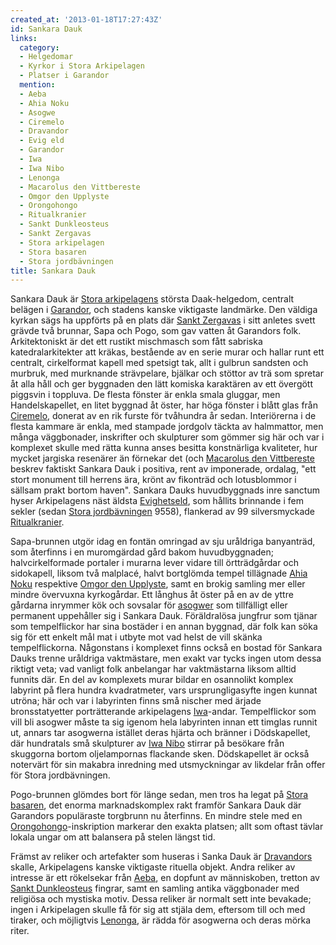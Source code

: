 ```yaml
---
created_at: '2013-01-18T17:27:43Z'
id: Sankara Dauk
links:
  category:
  - Helgedomar
  - Kyrkor i Stora Arkipelagen
  - Platser i Garandor
  mention:
  - Aeba
  - Ahia Noku
  - Asogwe
  - Ciremelo
  - Dravandor
  - Evig eld
  - Garandor
  - Iwa
  - Iwa Nibo
  - Lenonga
  - Macarolus den Vittbereste
  - Omgor den Upplyste
  - Orongohongo
  - Ritualkranier
  - Sankt Dunkleosteus
  - Sankt Zergavas
  - Stora arkipelagen
  - Stora basaren
  - Stora jordbävningen
title: Sankara Dauk
---
```


Sankara Dauk är [Stora arkipelagens] största Daak-helgedom, centralt belägen i [Garandor], och
stadens kanske viktigaste landmärke. Den väldiga kyrkan sägs ha uppförts på en plats där [Sankt
Zergavas] i sitt anletes svett grävde två brunnar, Sapa och Pogo, som gav vatten åt Garandors folk.
Arkitektoniskt är det ett rustikt mischmasch som fått sabriska katedralarkitekter att kräkas,
bestående av en serie murar och hallar runt ett centralt, cirkelformat kapell med spetsigt tak, allt
i gulbrun sandsten och murbruk, med murknande strävpelare, bjälkar och stöttor av trä som spretar åt
alla håll och ger byggnaden den lätt komiska karaktären av ett övergött piggsvin i toppluva. De
flesta fönster är enkla smala gluggar, men Handelskapellet, en litet byggnad åt öster, har höga
fönster i blått glas från [Ciremelo], donerat av en rik furste för tvåhundra år sedan. Interiörerna
i de flesta kammare är enkla, med stampade jordgolv täckta av halmmattor, men många väggbonader,
inskrifter och skulpturer som gömmer sig här och var i komplexet skulle med rätta kunna anses
besitta konstnärliga kvaliteter, hur mycket jargiska resenärer än förnekar det (och [Macarolus den
Vittbereste] beskrev faktiskt Sankara Dauk i positiva, rent av imponerade, ordalag, "ett stort
monument till herrens ära, krönt av fikonträd och lotusblommor i sällsam prakt bortom haven".
Sankara Dauks huvudbyggnads inre sanctum hyser Arkipelagens näst äldsta [Evighetseld], som hållits
brinnande i fem sekler (sedan [Stora jordbävningen] 9558), flankerad av 99 silversmyckade
[Ritualkranier].

Sapa-brunnen utgör idag en fontän omringad av sju uråldriga banyanträd, som återfinns i en
muromgärdad gård bakom huvudbyggnaden; halvcirkelformade portaler i murarna lever vidare till
örtträdgårdar och sidokapell, liksom två malplacé, halvt bortglömda tempel tillägnade [Ahia Noku]
respektive [Omgor den Upplyste], samt en brokig samling mer eller mindre övervuxna kyrkogårdar. Ett
långhus åt öster på en av de yttre gårdarna inrymmer kök och sovsalar för [asogwer] som tillfälligt
eller permanent uppehåller sig i Sankara Dauk. Föräldralösa jungfrur som tjänar som tempelflickor
har sina bostäder i en annan byggnad, där folk kan söka sig för ett enkelt mål mat i utbyte mot vad
helst de vill skänka tempelflickorna. Någonstans i komplexet finns också en bostad för Sankara Dauks
trenne uråldriga vaktmästare, men exakt var tycks ingen utom dessa riktigt veta; vad vanligt folk
anbelangar har vaktmästarna liksom alltid funnits där. En del av komplexets murar bildar en
osannolikt komplex labyrint på flera hundra kvadratmeter, vars ursprungligasyfte ingen kunnat
utröna; här och var i labyrinten finns små nischer med ärjade bronsstatyetter porträtterande
arkipelagens [Iwa]-andar. Tempelflickor som vill bli asogwer måste ta sig igenom hela labyrinten
innan ett timglas runnit ut, annars tar asogwerna istället deras hjärta och bränner i Dödskapellet,
där hundratals små skulpturer av [Iwa Nibo] stirrar på besökare från skuggorna bortom oljelampornas
flackande sken. Dödskapellet är också notervärt för sin makabra inredning med utsmyckningar av
likdelar från offer för Stora jordbävningen.

Pogo-brunnen glömdes bort för länge sedan, men tros ha legat på [Stora basaren], det enorma
marknadskomplex rakt framför Sankara Dauk där Garandors populäraste torgbrunn nu återfinns. En
mindre stele med en [Orongohongo]-inskription markerar den exakta platsen; allt som oftast tävlar
lokala ungar om att balansera på stelen längst tid.

Främst av reliker och artefakter som huseras i Sanka Dauk är [Dravandors] skalle, Arkipelagens
kanske viktigaste rituella objekt. Andra reliker av intresse är ett rökelsekar från [Aeba], en
dopfunt av människoben, tretton av [Sankt Dunkleosteus] fingrar, samt en samling antika väggbonader
med religiösa och mystiska motiv. Dessa reliker är normalt sett inte bevakade; ingen i Arkipelagen
skulle få för sig att stjäla dem, eftersom till och med tiraker, och möjligtvis [Lenonga], är rädda
för asogwerna och deras mörka riter.

  [Stora arkipelagens]: Stora_arkipelagen
  [Garandor]: Garandor
  [Sankt Zergavas]: Sankt_Zergavas
  [Ciremelo]: Ciremelo
  [Macarolus den Vittbereste]: Macarolus_den_Vittbereste
  [Evighetseld]: Evig_eld
  [Stora jordbävningen]: Stora_jordbävningen
  [Ritualkranier]: Ritualkranier
  [Ahia Noku]: Ahia_Noku
  [Omgor den Upplyste]: Omgor_den_Upplyste
  [asogwer]: Asogwe
  [Iwa]: Iwa
  [Iwa Nibo]: Iwa_Nibo
  [Stora basaren]: Stora_basaren
  [Orongohongo]: Orongohongo
  [Dravandors]: Dravandor
  [Aeba]: Aeba
  [Sankt Dunkleosteus]: Sankt_Dunkleosteus
  [Lenonga]: Lenonga